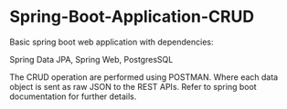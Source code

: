 # Spring-Boot-Application-CRUD
Basic spring boot web application with dependencies:

Spring Data JPA,
Spring Web,
PostgresSQL

The CRUD operation are performed using POSTMAN.
Where each data object is sent as raw JSON to the REST APIs.
Refer to spring boot documentation for further details.
